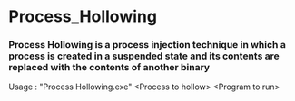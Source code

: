 # Process_Hollowing
### Process Hollowing is a process injection technique in which a process is created in a suspended state and its contents are replaced with the contents of another binary

Usage : "Process Hollowing.exe" \<Process to hollow\> \<Program to run\>
